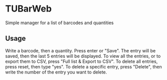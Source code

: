 # TUBarWeb

Simple manager for a list of barcodes and quantities

## Usage

Write a barcode, then a quantity. Press enter or "Save". The entry will be saved, then the last 5 entries will be displayed.
To view all the entries, or to export them to CSV, press "Full list & Export to CSV".
To delete all entries, press reset, then type "yes".
To delete a specific entry, press "Delete", then write the number of the entry you want to delete.